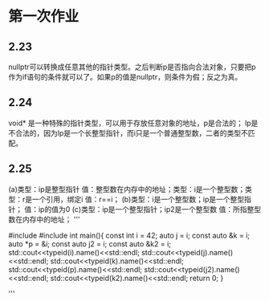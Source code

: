 # 第一次作业
## 2.23
  nullptr可以转换成任意其他的指针类型。之后判断p是否指向合法对象，只要把p作为if语句的条件就可以了。如果p的值是nullptr，则条件为假；反之为真。
## 2.24
  void* 是一种特殊的指针类型，可以用于存放任意对象的地址，p是合法的；
  lp是不合法的，因为lp是一个长整型指针，而i只是一个普通整型数，二者的类型不匹配。
## 2.25
  (a)类型：ip是整型指针 值：整型数在内存中的地址；类型：i是一个整型数；类型：r是一个引用，绑定i 值：r==i；
  (b)类型：i是一个整型数；ip是一个整型指针； 值：ip的值为0
  (c)类型：ip是一个整型指针；ip2是一个整型数 值：所指整型数在内存中的地址；
'''
  
  #include<iostream>
  #include<typeinfo>
  int main(){
    const int i = 42;
    auto j = i;
    const auto &k = i;
    auto *p = &i;
    const auto j2 = i;
    const auto &k2 = i;
    std::cout<<typeid(i).name()<<std::endl;
    std::cout<<typeid(j).name()<<std::endl;
    std::cout<<typeid(k).name()<<std::endl;
    std::cout<<typeid(p).name()<<std::endl;
    std::cout<<typeid(j2).name()<<std::endl;
    std::cout<<typeid(k2).name()<<std::endl;
  return 0;
  }
  
  '''
 

